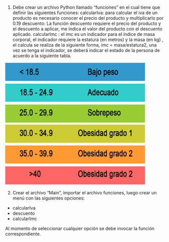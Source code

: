 1. Debe crear un archivo Python llamado “funciones” en el cual tiene que definir las siguientes funciones:
	calcularIva: para calcular el iva de un producto es necesario conocer el precio del producto y multiplicarlo por 0.19
	descuento: La función descuento requiere el precio del producto y el descuento a aplicar, me indica el valor del producto con el descuento aplicado.
	calcularImc : el imc es un indicador para el índice de masa corporal, el indicador requiere la estatura (en metros) y la masa (en kg) , el calcula se realiza de la siguiente forma, imc = masa/estatura2, una vez se tenga el indicador, se deberá indicar el estado de la persona de acuerdo a la siguiente tabla. 
 
 ![image](image.png)

2. Crear el archivo “Main”, importar el archivo funciones, luego crear un menú con las siguientes opciones:
*	calcularIva
*	descuento
*	calcularImc

Al momento de seleccionar cualquier opción se debe invocar la función correspondiente.